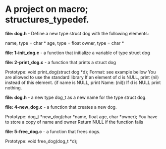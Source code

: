# **A project on macro; structures_typedef.**

**file: dog.h** - Define a new type struct dog with the following elements:

name, type = char *
age, type = float
owner, type = char *

**file: 1-init_dog.c** - a function that initialize a variable of type struct dog

**file: 2-print_dog.c** - a function that prints a struct dog

Prototype: void print_dog(struct dog \*d);
Format: see example bellow
You are allowed to use the standard library
If an element of d is NULL, print (nil) instead of this element. (if name is NULL, print Name: (nil))
If d is NULL print nothing.

**file: dog.h** - a new type dog_t as a new name for the type struct dog.

**file: 4-new_dog.c** - a function that creates a new dog.

Prototype: dog_t \*new_dog(char \*name, float age, char \*owner);
You have to store a copy of name and owner
Return NULL if the function fails

**file: 5-free_dog.c** - a function that frees dogs.

Prototype: void free_dog(dog_t \*d);

